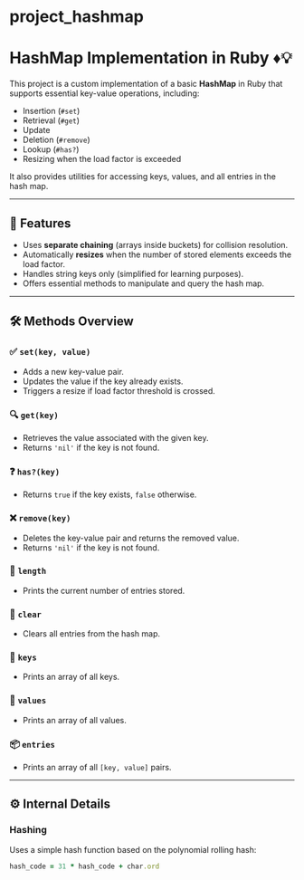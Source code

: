 # project_hashmap
# HashMap Implementation in Ruby ♦️💡

This project is a custom implementation of a basic **HashMap** in Ruby that supports essential key-value operations, including:

- Insertion (`#set`)
- Retrieval (`#get`)
- Update
- Deletion (`#remove`)
- Lookup (`#has?`)
- Resizing when the load factor is exceeded

It also provides utilities for accessing keys, values, and all entries in the hash map.

---

## 🧱 Features

- Uses **separate chaining** (arrays inside buckets) for collision resolution.
- Automatically **resizes** when the number of stored elements exceeds the load factor.
- Handles string keys only (simplified for learning purposes).
- Offers essential methods to manipulate and query the hash map.

---

## 🛠 Methods Overview

### ✅ `set(key, value)`
- Adds a new key-value pair.
- Updates the value if the key already exists.
- Triggers a resize if load factor threshold is crossed.

### 🔍 `get(key)`
- Retrieves the value associated with the given key.
- Returns `'nil'` if the key is not found.

### ❓ `has?(key)`
- Returns `true` if the key exists, `false` otherwise.

### ❌ `remove(key)`
- Deletes the key-value pair and returns the removed value.
- Returns `'nil'` if the key is not found.

### 📏 `length`
- Prints the current number of entries stored.

### 🧹 `clear`
- Clears all entries from the hash map.

### 🔑 `keys`
- Prints an array of all keys.

### 🎁 `values`
- Prints an array of all values.

### 📦 `entries`
- Prints an array of all `[key, value]` pairs.

---

## ⚙️ Internal Details

### Hashing
Uses a simple hash function based on the polynomial rolling hash:
```ruby
hash_code = 31 * hash_code + char.ord
